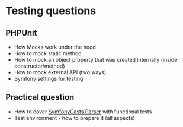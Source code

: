 # Testing questions

## PHPUnit
- How Mocks work under the hood
- How to mock static method
- How to mock an object property that was created internally (inside constructor/method)
- How to mock external API (two ways)
- Symfony settings for testing

## Practical question
- How to cover [SymfonyCasts Parser](https://github.com/glaphire/symfonycasts_parser) with functional tests
- Test environment - how to prepare it (all aspects)